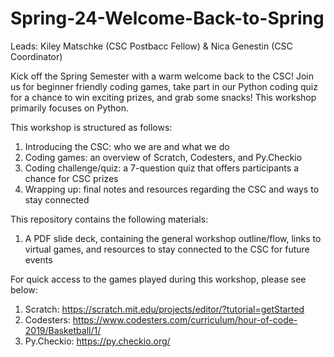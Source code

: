 # Spring-24-Welcome-Back-to-Spring

Leads: Kiley Matschke (CSC Postbacc Fellow) & Nica Genestin (CSC Coordinator)

Kick off the Spring Semester with a warm welcome back to the CSC! Join us for beginner friendly coding games, take part in our Python coding quiz for a chance to win exciting prizes, and grab some snacks! This workshop primarily focuses on Python. 

This workshop is structured as follows:
  1. Introducing the CSC: who we are and what we do
  2. Coding games: an overview of Scratch, Codesters, and Py.Checkio
  3. Coding challenge/quiz: a 7-question quiz that offers participants a chance for CSC prizes
  4. Wrapping up: final notes and resources regarding the CSC and ways to stay connected

This repository contains the following materials:
  1. A PDF slide deck, containing the general workshop outline/flow, links to virtual games, and resources to stay connected to the CSC for future events

For quick access to the games played during this workshop, please see below:
  1. Scratch:   https://scratch.mit.edu/projects/editor/?tutorial=getStarted
  2. Codesters:   https://www.codesters.com/curriculum/hour-of-code-2019/Basketball/1/
  3. Py.Checkio:   https://py.checkio.org/
